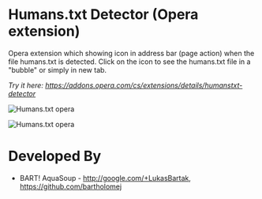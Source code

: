 Humans.txt Detector (Opera extension)
===============

Opera extension which showing icon in address bar (page action) when the file humans.txt is detected.
Click on the icon to see the humans.txt file in a "bubble" or simply in new tab. 

*Try it here: https://addons.opera.com/cs/extensions/details/humanstxt-detector*

![Humans.txt opera](dev.aquasoup.com/opera/humanstxt/scr01.png)

![Humans.txt opera](dev.aquasoup.com/opera/humanstxt/scr02.png)

Developed By
============

* BART! AquaSoup - http://google.com/+LukasBartak, https://github.com/bartholomej